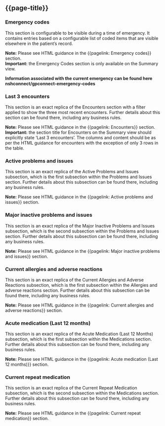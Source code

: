 ## {{page-title}}

### Emergency codes

This section is configurable to be visible during a time of emergency. It contains entries based on a configurable list of coded items that are visible elsewhere in the patient’s record.

<div class="nhsd-a-box nhsd-a-box--bg-light-blue nhsd-!t-margin-bottom-6 nhsd-t-body">
        <i class="fas fa-exclamation-circle text-primary"></i> <b>Note:</b> Please see HTML guidance in the {{pagelink: Emergency codes}} section.
</div>

<div class="nhsd-a-box nhsd-a-box--bg-light-yellow nhsd-!t-margin-bottom-6 nhsd-t-body">
        <i class="fa fa-exclamation-triangle"></i> <b>Important:</b> the Emergency Codes section is only available on the Summary view.
</div>

**Information associated with the current emergency can be found here nshconnect/gpconnect-emergency-codes**

### Last 3 encounters

This section is an exact replica of the Encounters section with a filter applied to show the three most recent encounters. Further details about this section can be found there, including any business rules.

<div class="nhsd-a-box nhsd-a-box--bg-light-blue nhsd-!t-margin-bottom-6 nhsd-t-body">
        <i class="fas fa-exclamation-circle text-primary"></i> <b>Note:</b> Please see HTML guidance in the {{pagelink: Encounters}} section.
</div>

<div class="nhsd-a-box nhsd-a-box--bg-light-yellow nhsd-!t-margin-bottom-6 nhsd-t-body">
        <i class="fa fa-exclamation-triangle"></i> <b>Important:</b> the section title for Encounters on the Summary view should explicitly state ‘Last 3 encounters’. The columns and content should be as per the HTML guidance for encounters with the exception of only 3 rows in the table.
</div>

### Active problems and issues

This section is an exact replica of the Active Problems and Issues subsection, which is the first subsection within the Problems and Issues section. Further details about this subsection can be found there, including any business rules.

<div class="nhsd-a-box nhsd-a-box--bg-light-blue nhsd-!t-margin-bottom-6 nhsd-t-body">
        <i class="fas fa-exclamation-circle text-primary"></i> <b>Note:</b> Please see HTML guidance in the {{pagelink: Active problems and issues}} section.
</div>

### Major inactive problems and issues

This section is an exact replica of the Major Inactive Problems and Issues subsection, which is the second subsection within the Problems and Issues section. Further details about this subsection can be found there, including any business rules.

<div class="nhsd-a-box nhsd-a-box--bg-light-blue nhsd-!t-margin-bottom-6 nhsd-t-body">
        <i class="fas fa-exclamation-circle text-primary"></i> <b>Note:</b> Please see HTML guidance in the {{pagelink: Major inactive problems and issues}} section.
</div>

### Current allergies and adverse reactions

This section is an exact replica of the Current Allergies and Adverse Reactions subsection, which is the first subsection within the Allergies and adverse reactions section. Further details about this subsection can be found there, including any business rules.

<div class="nhsd-a-box nhsd-a-box--bg-light-blue nhsd-!t-margin-bottom-6 nhsd-t-body">
        <i class="fas fa-exclamation-circle text-primary"></i> <b>Note:</b> Please see HTML guidance in the {{pagelink: Current allergies and adverse reactions}} section.
</div>

### Acute medication (Last 12 months)

This section is an exact replica of the Acute Medication (Last 12 Months) subsection, which is the first subsection within the Medications section. Further details about this subsection can be found there, including any business rules.

<div class="nhsd-a-box nhsd-a-box--bg-light-blue nhsd-!t-margin-bottom-6 nhsd-t-body">
        <i class="fas fa-exclamation-circle text-primary"></i> <b>Note:</b> Please see HTML guidance in the {{pagelink: Acute medication (Last 12 months)}} section.
</div>

### Current repeat medication

This section is an exact replica of the Current Repeat Medication subsection, which is the second subsection within the Medications section. Further details about this subsection can be found there, including any business rules.

<div class="nhsd-a-box nhsd-a-box--bg-light-blue nhsd-!t-margin-bottom-6 nhsd-t-body">
        <i class="fas fa-exclamation-circle text-primary"></i> <b>Note:</b> Please see HTML guidance in the {{pagelink: Current repeat medication}} section.
</div>
